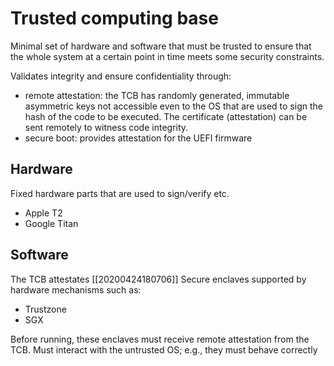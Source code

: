 # Trusted computing base

Minimal set of hardware and software that must be trusted to ensure that the whole system at a certain point in time meets some security constraints.

Validates integrity and ensure confidentiality through:

- remote attestation: the TCB has randomly generated, immutable asymmetric keys not accessible even to the OS that are used to sign the hash of the code to be executed. The certificate (attestation) can be sent remotely to witness code integrity.
- secure boot: provides attestation for the UEFI firmware

## Hardware 
Fixed hardware parts that are used to sign/verify etc.
- Apple T2
- Google Titan

## Software
The TCB attestates [[20200424180706]] Secure enclaves supported by hardware mechanisms such as: 

- Trustzone
- SGX

Before running, these enclaves must receive remote attestation from the TCB.
Must interact with the untrusted OS; e.g., they must behave correctly 

  
